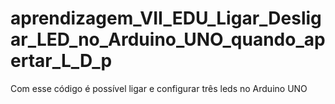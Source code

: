 # aprendizagem_VII_EDU_Ligar_Desligar_LED_no_Arduino_UNO_quando_apertar_L_D_p
Com esse código é possível ligar e configurar três leds no Arduino UNO 
